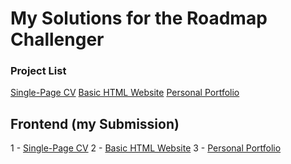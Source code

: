 # My Solutions for the Roadmap Challenger

### Project List
[Single-Page CV](https://roadmap.sh/projects/single-page-cv)
[Basic HTML Website](https://roadmap.sh/projects/basic-html-website)
[Personal Portfolio](https://roadmap.sh/projects/portfolio-website)

## Frontend (my Submission)
1 - [Single-Page CV](https://github.com/SilvioFabian1/roadmap.sh-solutions/tree/main/Frontend-Projects/Single-Page-CV)
2 - [Basic HTML Website](https://github.com/SilvioFabian1/roadmap.sh-solutions/tree/main/Frontend-Projects/2-%20Basic-HTML-Website)
3 - [Personal Portfolio](https://github.com/SilvioFabian1/roadmap.sh-solutions/tree/main/Frontend-Projects/3-%20Personal-Portfolio)